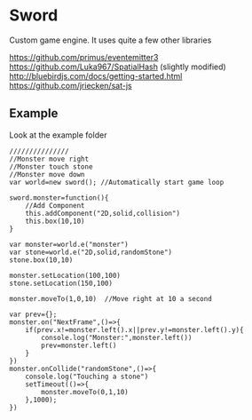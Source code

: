 # Sword
Custom game engine. It uses quite a few other libraries


https://github.com/primus/eventemitter3
https://github.com/Luka967/SpatialHash (slightly modified)
http://bluebirdjs.com/docs/getting-started.html
https://github.com/jriecken/sat-js

## Example
Look at the example folder

```var sword=require("../source/index.js")
///////////////
//Monster move right
//Monster touch stone
//Monster move down
var world=new sword(); //Automatically start game loop

sword.monster=function(){
	//Add Component
	this.addComponent("2D,solid,collision")
	this.box(10,10)
}

var monster=world.e("monster")
var stone=world.e("2D,solid,randomStone")
stone.box(10,10)

monster.setLocation(100,100)
stone.setLocation(150,100)

monster.moveTo(1,0,10)	//Move right at 10 a second

var prev={};
monster.on("NextFrame",()=>{
	if(prev.x!=monster.left().x||prev.y!=monster.left().y){
		console.log("Monster:",monster.left())
		prev=monster.left()
	}
})
monster.onCollide("randomStone",()=>{
	console.log("Touching a stone")
	setTimeout(()=>{
		monster.moveTo(0,1,10)
	},1000);
})
```
